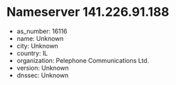 # Nameserver 141.226.91.188

* as_number: 16116
* name: Unknown
* city: Unknown
* country: IL
* organization: Pelephone Communications Ltd.
* version: Unknown
* dnssec: Unknown
